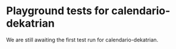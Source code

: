 # Playground tests for calendario-dekatrian
We are still awaiting the first test run for calendario-dekatrian.
